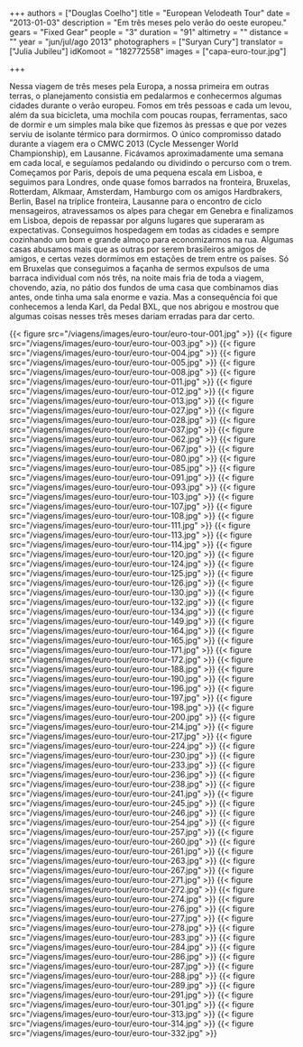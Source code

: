 +++
authors = ["Douglas Coelho"]
title = "European Velodeath Tour"
date = "2013-01-03"
description = "Em três meses pelo verão do oeste europeu."
gears = "Fixed Gear"
people = "3"
duration = "91"
altimetry = ""
distance = ""
year = "jun/jul/ago 2013"
photographers = ["Suryan Cury"]
translator = ["Julia Jubileu"]
idKomoot = "182772558"
images = ["capa-euro-tour.jpg"]

+++

Nessa viagem de três meses pela Europa, a nossa primeira em outras terras, o
planejamento consistia em pedalarmos e conhecermos algumas cidades durante
o verão europeu. Fomos em três pessoas e cada um levou, além da sua bicicleta,
uma mochila com poucas roupas, ferramentas, saco de dormir e um simples mala
bike que fizemos às pressas e que por vezes serviu de isolante térmico para
dormirmos. O único compromisso datado durante a viagem era o CMWC 2013
(Cycle Messenger World Championship), em Lausanne. Ficávamos
aproximadamente uma semana em cada local, e seguíamos pedalando ou
dividindo o percurso com o trem.
Começamos por Paris, depois de uma pequena escala em Lisboa, e seguimos
para Londres, onde quase fomos barrados na fronteira, Bruxelas, Rotterdam,
Alkmaar, Amsterdam, Hamburgo com os amigos Hardbrakers, Berlin, Basel na
tríplice fronteira, Lausanne para o encontro de ciclo mensageiros, atravessamos
os alpes para chegar em Genebra e finalizamos em Lisboa, depois de repassar
por alguns lugares que superaram as expectativas.
Conseguimos hospedagem em todas as cidades e sempre cozinhando um bom e
grande almoço para economizarmos na rua. Algumas casas abusamos mais que
as outras por serem brasileiros amigos de amigos, e certas vezes dormimos em
estações de trem entre os países. Só em Bruxelas que conseguimos a façanha de
sermos expulsos de uma barraca individual com nós três, na noite mais fria de
toda a viagem, chovendo, azia, no pátio dos fundos de uma casa que combinamos
dias antes, onde tinha uma sala enorme e vazia. Mas a consequência foi que
conhecemos a lenda Karl, da Pedal BXL, que nos abrigou e mostrou que algumas
coisas nesses três meses dariam erradas para dar certo.

{{< figure src="/viagens/images/euro-tour/euro-tour-001.jpg" >}}
{{< figure src="/viagens/images/euro-tour/euro-tour-003.jpg" >}}
{{< figure src="/viagens/images/euro-tour/euro-tour-004.jpg" >}}
{{< figure src="/viagens/images/euro-tour/euro-tour-005.jpg" >}}
{{< figure src="/viagens/images/euro-tour/euro-tour-008.jpg" >}}
{{< figure src="/viagens/images/euro-tour/euro-tour-011.jpg" >}}
{{< figure src="/viagens/images/euro-tour/euro-tour-012.jpg" >}}
{{< figure src="/viagens/images/euro-tour/euro-tour-013.jpg" >}}
{{< figure src="/viagens/images/euro-tour/euro-tour-027.jpg" >}}
{{< figure src="/viagens/images/euro-tour/euro-tour-028.jpg" >}}
{{< figure src="/viagens/images/euro-tour/euro-tour-037.jpg" >}}
{{< figure src="/viagens/images/euro-tour/euro-tour-062.jpg" >}}
{{< figure src="/viagens/images/euro-tour/euro-tour-067.jpg" >}}
{{< figure src="/viagens/images/euro-tour/euro-tour-080.jpg" >}}
{{< figure src="/viagens/images/euro-tour/euro-tour-085.jpg" >}}
{{< figure src="/viagens/images/euro-tour/euro-tour-091.jpg" >}}
{{< figure src="/viagens/images/euro-tour/euro-tour-093.jpg" >}}
{{< figure src="/viagens/images/euro-tour/euro-tour-103.jpg" >}}
{{< figure src="/viagens/images/euro-tour/euro-tour-107.jpg" >}}
{{< figure src="/viagens/images/euro-tour/euro-tour-108.jpg" >}}
{{< figure src="/viagens/images/euro-tour/euro-tour-111.jpg" >}}
{{< figure src="/viagens/images/euro-tour/euro-tour-113.jpg" >}}
{{< figure src="/viagens/images/euro-tour/euro-tour-114.jpg" >}}
{{< figure src="/viagens/images/euro-tour/euro-tour-120.jpg" >}}
{{< figure src="/viagens/images/euro-tour/euro-tour-124.jpg" >}}
{{< figure src="/viagens/images/euro-tour/euro-tour-125.jpg" >}}
{{< figure src="/viagens/images/euro-tour/euro-tour-126.jpg" >}}
{{< figure src="/viagens/images/euro-tour/euro-tour-130.jpg" >}}
{{< figure src="/viagens/images/euro-tour/euro-tour-132.jpg" >}}
{{< figure src="/viagens/images/euro-tour/euro-tour-134.jpg" >}}
{{< figure src="/viagens/images/euro-tour/euro-tour-149.jpg" >}}
{{< figure src="/viagens/images/euro-tour/euro-tour-164.jpg" >}}
{{< figure src="/viagens/images/euro-tour/euro-tour-165.jpg" >}}
{{< figure src="/viagens/images/euro-tour/euro-tour-171.jpg" >}}
{{< figure src="/viagens/images/euro-tour/euro-tour-172.jpg" >}}
{{< figure src="/viagens/images/euro-tour/euro-tour-188.jpg" >}}
{{< figure src="/viagens/images/euro-tour/euro-tour-190.jpg" >}}
{{< figure src="/viagens/images/euro-tour/euro-tour-196.jpg" >}}
{{< figure src="/viagens/images/euro-tour/euro-tour-197.jpg" >}}
{{< figure src="/viagens/images/euro-tour/euro-tour-198.jpg" >}}
{{< figure src="/viagens/images/euro-tour/euro-tour-200.jpg" >}}
{{< figure src="/viagens/images/euro-tour/euro-tour-214.jpg" >}}
{{< figure src="/viagens/images/euro-tour/euro-tour-217.jpg" >}}
{{< figure src="/viagens/images/euro-tour/euro-tour-224.jpg" >}}
{{< figure src="/viagens/images/euro-tour/euro-tour-230.jpg" >}}
{{< figure src="/viagens/images/euro-tour/euro-tour-233.jpg" >}}
{{< figure src="/viagens/images/euro-tour/euro-tour-236.jpg" >}}
{{< figure src="/viagens/images/euro-tour/euro-tour-238.jpg" >}}
{{< figure src="/viagens/images/euro-tour/euro-tour-241.jpg" >}}
{{< figure src="/viagens/images/euro-tour/euro-tour-245.jpg" >}}
{{< figure src="/viagens/images/euro-tour/euro-tour-246.jpg" >}}
{{< figure src="/viagens/images/euro-tour/euro-tour-254.jpg" >}}
{{< figure src="/viagens/images/euro-tour/euro-tour-257.jpg" >}}
{{< figure src="/viagens/images/euro-tour/euro-tour-260.jpg" >}}
{{< figure src="/viagens/images/euro-tour/euro-tour-261.jpg" >}}
{{< figure src="/viagens/images/euro-tour/euro-tour-263.jpg" >}}
{{< figure src="/viagens/images/euro-tour/euro-tour-267.jpg" >}}
{{< figure src="/viagens/images/euro-tour/euro-tour-271.jpg" >}}
{{< figure src="/viagens/images/euro-tour/euro-tour-272.jpg" >}}
{{< figure src="/viagens/images/euro-tour/euro-tour-274.jpg" >}}
{{< figure src="/viagens/images/euro-tour/euro-tour-276.jpg" >}}
{{< figure src="/viagens/images/euro-tour/euro-tour-277.jpg" >}}
{{< figure src="/viagens/images/euro-tour/euro-tour-278.jpg" >}}
{{< figure src="/viagens/images/euro-tour/euro-tour-283.jpg" >}}
{{< figure src="/viagens/images/euro-tour/euro-tour-284.jpg" >}}
{{< figure src="/viagens/images/euro-tour/euro-tour-286.jpg" >}}
{{< figure src="/viagens/images/euro-tour/euro-tour-287.jpg" >}}
{{< figure src="/viagens/images/euro-tour/euro-tour-288.jpg" >}}
{{< figure src="/viagens/images/euro-tour/euro-tour-289.jpg" >}}
{{< figure src="/viagens/images/euro-tour/euro-tour-291.jpg" >}}
{{< figure src="/viagens/images/euro-tour/euro-tour-301.jpg" >}}
{{< figure src="/viagens/images/euro-tour/euro-tour-313.jpg" >}}
{{< figure src="/viagens/images/euro-tour/euro-tour-314.jpg" >}}
{{< figure src="/viagens/images/euro-tour/euro-tour-332.jpg" >}}
